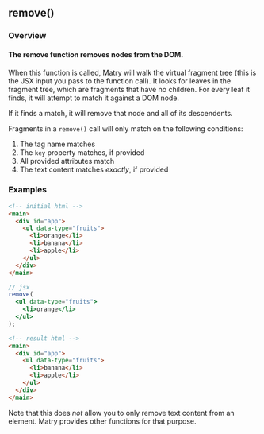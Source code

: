## remove()

### Overview

#### The remove function removes nodes from the DOM.

When this function is called,
Matry will walk the virtual fragment tree (this is the JSX input you pass to the function call).
It looks for leaves in the fragment tree,
which are fragments that have no children.
For every leaf it finds, it will attempt to match it against a DOM node.

If it finds a match, it will remove that node and all of its descendents.

Fragments in a `remove()` call will only match on the following conditions:

1. The tag name matches
2. The `key` property matches, if provided
3. All provided attributes match
4. The text content matches _exactly_, if provided

### Examples

```html
<!-- initial html -->
<main>
  <div id="app">
    <ul data-type="fruits">
      <li>orange</li>
      <li>banana</li>
      <li>apple</li>
    </ul>
  </div>
</main>
```

```jsx
// jsx
remove(
  <ul data-type="fruits">
    <li>orange</li>
  </ul>
);
```

```html
<!-- result html -->
<main>
  <div id="app">
    <ul data-type="fruits">
      <li>banana</li>
      <li>apple</li>
    </ul>
  </div>
</main>
```

Note that this does _not_ allow you to only remove text content from an element.
Matry provides other functions for that purpose.
